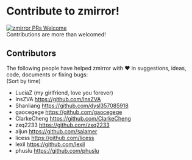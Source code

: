 # Contribute to zmirror!
[![zmirror PRs Welcome](https://img.shields.io/badge/PRs-welcome-brightgreen.svg)](http://makeapullrequest.com)  
Contributions are more than welcomed!  



## Contributors
The following people have helped zmirror with :heart: in suggestions, ideas, code, documents or fixing bugs:   
(Sort by time)  


* LuciaZ (my girlfriend, love you forever)  
* InsZVA https://github.com/InsZVA  
* Shanliang https://github.com/dysl357085918  
* gaocegege https://github.com/gaocegege  
* ClarkeCheng https://github.com/ClarkeCheng  
* zxq2233 https://github.com/zxq2233  
* aljun https://github.com/salamer  
* licess https://github.com/licess  
* lexil https://github.com/lexil  
* phuslu https://github.com/phuslu  